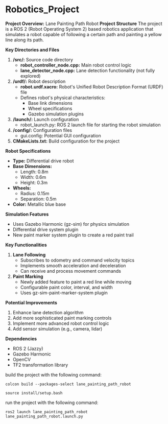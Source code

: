 # Robotics_Project

**Project Overview:** Lane Painting Path Robot
**Project Structure**
The project is a ROS 2 (Robot Operating System 2) based robotics application that simulates a robot capable of following a certain path and painting a yellow line along its path.

**Key Directories and Files**

1. **/src/:** Source code directory
   - **robot_controller_node.cpp:** Main robot control logic
   - **lane_detector_node.cpp:** Lane detection functionality (not fully explored)
2. **/urdf/:** Robot description
   - **robot.urdf.xacro:** Robot's Unified Robot Description Format (URDF) file
   - Defines robot's physical characteristics:
     - Base link dimensions
     - Wheel specifications
     - Gazebo simulation plugins
3. **/launch/:** Launch configuration
   - robot_launch.py: ROS 2 launch file for starting the robot simulation
4. **/config/:** Configuration files
   - gui.config: Potential GUI configuration
5. **CMakeLists.txt:** Build configuration for the project

**Robot Specifications**

- **Type:** Differential drive robot
- **Base Dimensions:**
  - Length: 0.8m
  - Width: 0.6m
  - Height: 0.3m
- **Wheels:**
  - Radius: 0.15m
  - Separation: 0.5m
- **Color:** Metallic blue base

**Simulation Features**

- Uses Gazebo Harmonic (gz-sim) for physics simulation
- Differential drive system plugin
- New paint marker system plugin to create a red paint trail

**Key Functionalities**

1. **Lane Following**
   - Subscribes to odometry and command velocity topics
   - Implements smooth acceleration and deceleration
   - Can receive and process movement commands
2. **Paint Marking**
   - Newly added feature to paint a red line while moving
   - Configurable paint color, interval, and width
   - Uses gz-sim-paint-marker-system plugin

**Potential Improvements**

1. Enhance lane detection algorithm
2. Add more sophisticated paint marking controls
3. Implement more advanced robot control logic
4. Add sensor simulation (e.g., camera, lidar)

**Dependencies**

- ROS 2 (Jazzy)
- Gazebo Harmonic
- OpenCV
- TF2 transformation library

build the project with the following command:

```
colcon build --packages-select lane_painting_path_robot

```

```
source install/setup.bash
```

run the project with the following command:

```
ros2 launch lane_painting_path_robot lane_painting_path_robot.launch.py
```
